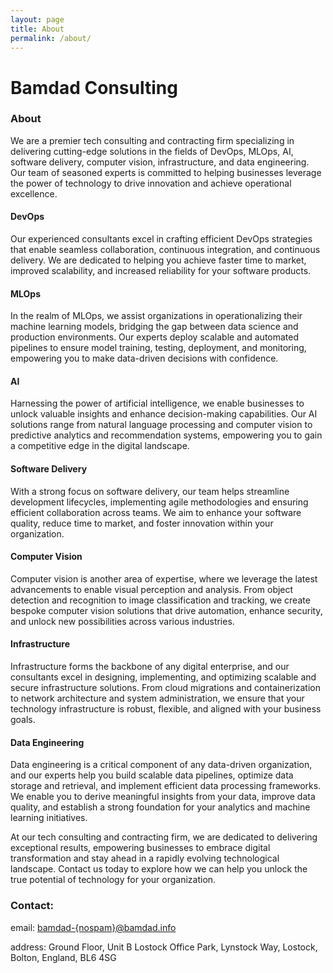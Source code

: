 ```yaml
---
layout: page
title: About
permalink: /about/
---
```

# Bamdad Consulting

### About
We are a premier tech consulting and contracting firm specializing in delivering cutting-edge solutions in the fields of DevOps, MLOps, AI, software delivery, computer vision, infrastructure, and data engineering. Our team of seasoned experts is committed to helping businesses leverage the power of technology to drive innovation and achieve operational excellence.


#### DevOps

Our experienced consultants excel in crafting efficient DevOps strategies that enable seamless collaboration, continuous integration, and continuous delivery. We are dedicated to helping you achieve faster time to market, improved scalability, and increased reliability for your software products.

#### MLOps

In the realm of MLOps, we assist organizations in operationalizing their machine learning models, bridging the gap between data science and production environments. Our experts deploy scalable and automated pipelines to ensure model training, testing, deployment, and monitoring, empowering you to make data-driven decisions with confidence.

#### AI

Harnessing the power of artificial intelligence, we enable businesses to unlock valuable insights and enhance decision-making capabilities. Our AI solutions range from natural language processing and computer vision to predictive analytics and recommendation systems, empowering you to gain a competitive edge in the digital landscape.

#### Software Delivery

With a strong focus on software delivery, our team helps streamline development lifecycles, implementing agile methodologies and ensuring efficient collaboration across teams. We aim to enhance your software quality, reduce time to market, and foster innovation within your organization.

#### Computer Vision

Computer vision is another area of expertise, where we leverage the latest advancements to enable visual perception and analysis. From object detection and recognition to image classification and tracking, we create bespoke computer vision solutions that drive automation, enhance security, and unlock new possibilities across various industries.

#### Infrastructure

Infrastructure forms the backbone of any digital enterprise, and our consultants excel in designing, implementing, and optimizing scalable and secure infrastructure solutions. From cloud migrations and containerization to network architecture and system administration, we ensure that your technology infrastructure is robust, flexible, and aligned with your business goals.

#### Data Engineering

Data engineering is a critical component of any data-driven organization, and our experts help you build scalable data pipelines, optimize data storage and retrieval, and implement efficient data processing frameworks. We enable you to derive meaningful insights from your data, improve data quality, and establish a strong foundation for your analytics and machine learning initiatives.

At our tech consulting and contracting firm, we are dedicated to delivering exceptional results, empowering businesses to embrace digital transformation and stay ahead in a rapidly evolving technological landscape. Contact us today to explore how we can help you unlock the true potential of technology for your organization.


### Contact:

email: [bamdad-{nospam}@bamdad.info](mailto:bamdad-{nospam}@bamdad.info)

address: Ground Floor, Unit B Lostock Office Park, Lynstock Way, Lostock, Bolton, England, BL6 4SG

